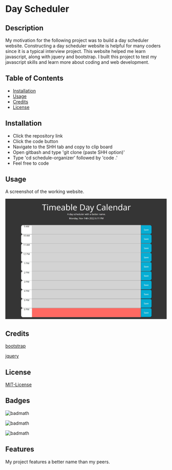 # Day Scheduler

## Description

My motivation for the following project was to build a day scheduler website. Constructing a day scheduler website is helpful for many coders since it is a typical interview project. This website helped me learn javascript, along with jquery and bootstrap. I built this project to test my javascript skills and learn more about coding and web development. 

## Table of Contents

- [Installation](#installation)
- [Usage](#usage)
- [Credits](#credits)
- [License](#license)

## Installation

- Click the repository link
- Click the code button
- Navigate to the SHH tab and copy to clip board
- Open gitbash and type 'git clone (paste SHH option)'
- Type 'cd schedule-organizer' followed by 'code .'
- Feel free to code 

## Usage
    
A screenshot of the working website.

![](./assets/images/schedule-organizer.JPG)


## Credits

[bootstrap](https://getbootstrap.com/)

[jquery](https://jqueryui.com/)

## License

[MIT-License](./LICENSE)


## Badges

![badmath](https://img.shields.io/github/license/kylecosaert/dopefolio)

![badmath](https://img.shields.io/amo/stars/fove)

![badmath](https://img.shields.io/codacy/grade/0cb32ce695b743d68257021455330c66)

## Features

My project features a better name than my peers.
